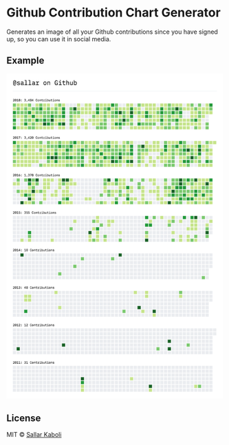 # Github Contribution Chart Generator

Generates an image of all your Github contributions since you have signed up, so you can use it in social media.

## Example

![](screenshot.png)

## License

MIT © [Sallar Kaboli](LICENSE)
